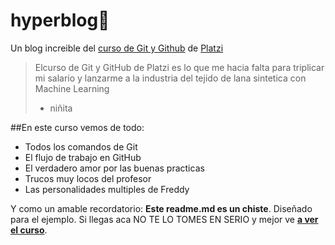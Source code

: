 # hyperblog💚
Un blog increible del [curso de Git y Github](https://platzi.com/cursos/git-github/ "curso de Git y Github") de [Platzi](https://platzi.com/ "Platzi")
> Elcurso de Git y GitHub de Platzi es lo que me hacia falta para triplicar mi salario y lanzarme a la industria del tejido de lana sintetica con Machine Learning
> - niñita

##En este curso vemos de todo:
* Todos los comandos de Git
* El flujo de trabajo en GitHub
* El verdadero amor por las buenas practicas
* Trucos muy locos del profesor
* Las personalidades multiples de Freddy

Y como un amable recordatorio: **Este readme.md es un chiste**. Diseñado para el ejemplo. Si llegas aca NO TE LO TOMES EN SERIO y mejor ve [**a ver el curso**](https://platzi.com/cursos/git-github/ "a ver el curso").